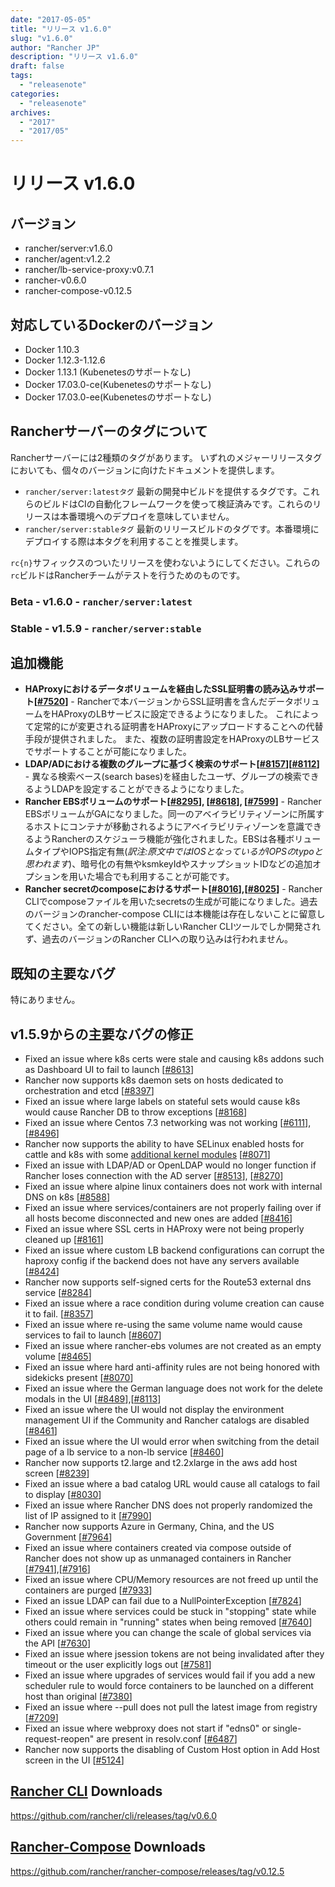 ```yaml
---
date: "2017-05-05"
title: "リリース v1.6.0"
slug: "v1.6.0"
author: "Rancher JP"
description: "リリース v1.6.0"
draft: false
tags:
  - "releasenote"
categories:
  - "releasenote"
archives:
  - "2017"
  - "2017/05"
---
```


# リリース v1.6.0

## バージョン
- rancher/server:v1.6.0
- rancher/agent:v1.2.2
- rancher/lb-service-proxy:v0.7.1
- rancher-v0.6.0
- rancher-compose-v0.12.5

## 対応しているDockerのバージョン

- Docker 1.10.3
- Docker 1.12.3-1.12.6 
- Docker 1.13.1 (Kubenetesのサポートなし)
- Docker 17.03.0-ce(Kubenetesのサポートなし)
- Docker 17.03.0-ee(Kubenetesのサポートなし)


## Rancherサーバーのタグについて

Rancherサーバーには2種類のタグがあります。
いずれのメジャーリリースタグにおいても、個々のバージョンに向けたドキュメントを提供します。

- `rancher/server:latestタグ` 最新の開発中ビルドを提供するタグです。これらのビルドはCIの自動化フレームワークを使って検証済みです。これらのリリースは本番環境へのデプロイを意味していません。
- `rancher/server:stableタグ` 最新のリリースビルドのタグです。本番環境にデプロイする際は本タグを利用することを推奨します。

`rc{n}`サフィックスのついたリリースを使わないようにしてください。これらの`rc`ビルドはRancherチームがテストを行うためのものです。

### Beta - v1.6.0 - `rancher/server:latest`
### Stable - v1.5.9 - `rancher/server:stable`

## 追加機能

- **HAProxyにおけるデータボリュームを経由したSSL証明書の読み込みサポート[[#7520](https://github.com/rancher/rancher/issues/7520)]** - Rancherで本バージョンからSSL証明書を含んだデータボリュームをHAProxyのLBサービスに設定できるようになりました。
これによって定常的にが変更される証明書をHAProxyにアップロードすることへの代替手段が提供されました。
また、複数の証明書設定をHAProxyのLBサービスでサポートすることが可能になりました。
- **LDAP/ADにおける複数のグループに基づく検索のサポート[[#8157](https://github.com/rancher/rancher/issues/8157)][[#8112](https://github.com/rancher/rancher/issues/8122)]** - 異なる検索ベース(search bases)を経由したユーザ、グループの検索できるようLDAPを設定することができるようになりました。
- **Rancher EBSボリュームのサポート[[#8295](https://github.com/rancher/rancher/issues/8295)], [[#8618](https://github.com/rancher/rancher/issues/8618)], [[#7599](https://github.com/rancher/rancher/issues/7599)]** - Rancher EBSボリュームがGAになりました。同一のアベイラビリティゾーンに所属するホストにコンテナが移動されるようにアベイラビリティゾーンを意識できるようRancherのスケジューラ機能が強化されました。EBSは各種ボリュームタイプやIOPS指定有無(*訳注:原文中ではIOSとなっているがIOPSのtypoと思われます*)、暗号化の有無やksmkeyIdやスナップショットIDなどの追加オプションを用いた場合でも利用することが可能です。
- **Rancher secretのcomposeにおけるサポート[[#8016](https://github.com/rancher/rancher/issues/8016)],[[#8025](https://github.com/rancher/rancher/issues/8025)]** - Rancher CLIでcomposeファイルを用いたsecretsの生成が可能になりました。過去のバージョンのrancher-compose CLIには本機能は存在しないことに留意してください。全ての新しい機能は新しいRancher CLIツールでしか開発されず、過去のバージョンのRancher CLIへの取り込みは行われません。


## 既知の主要なバグ
特にありません。

## v1.5.9からの主要なバグの修正
- Fixed an issue where k8s certs were stale and causing k8s addons such as Dashboard UI to fail to launch [[#8613](https://github.com/rancher/rancher/issues/8613)]
- Rancher now supports k8s daemon sets on hosts dedicated to orchestration and etcd [[#8397](https://github.com/rancher/rancher/issues/8397)]
- Fixed an issue where large labels on stateful sets would cause k8s would cause Rancher DB to throw exceptions [[#8168](https://github.com/rancher/rancher/issues/8168)]
- Fixed an issue where Centos 7.3 networking was not working [[#6111](https://github.com/rancher/rancher/issues/6111)], [[#8496](https://github.com/rancher/rancher/issues/8496)]
- Rancher now supports the ability to have SELinux enabled hosts for cattle and k8s with some [additional kernel modules](http://docs.rancher.com/rancher/v1.6/en/installing-rancher/selinux/) [[#8071](https://github.com/rancher/rancher/issues/8071)]
- Fixed an issue with LDAP/AD or OpenLDAP would no longer function if Rancher loses connection with the AD server [[#8513](https://github.com/rancher/rancher/issues/8513)], [[#8270](https://github.com/rancher/rancher/issues/8270)]
- Fixed an issue where alpine linux containers does not work with internal DNS on k8s [[#8588](https://github.com/rancher/rancher/issues/8588)]
- Fixed an issue where services/containers are not properly failing over if all hosts become disconnected and new ones are added [[#8416](https://github.com/rancher/rancher/issues/8416)]
- Fixed an issue where SSL certs in HAProxy were not being properly cleaned up [[#8161](https://github.com/rancher/rancher/issues/8161)]
- Fixed an issue where custom LB backend configurations can corrupt the haproxy config if the backend does not have any servers available [[#8424](https://github.com/rancher/rancher/issues/8424)]
- Rancher now supports self-signed certs for the Route53 external dns service [[#8284](https://github.com/rancher/rancher/issues/8284)]
- Fixed an issue where a race condition during volume creation can cause it to fail. [[#8357](https://github.com/rancher/rancher/issues/8357)]
- Fixed an issue where re-using the same volume name would cause services to fail to launch [[#8607](https://github.com/rancher/rancher/issues/8607)]
- Fixed an issue where rancher-ebs volumes are not created as an empty volume [[#8465](https://github.com/rancher/rancher/issues/8465)]
- Fixed an issue where hard anti-affinity rules are not being honored with sidekicks present [[#8070](https://github.com/rancher/rancher/issues/8070)]
- Fixed an issue where the German language does not work for the delete modals in the UI [[#8489](https://github.com/rancher/rancher/issues/8489)],[[#8113](https://github.com/rancher/rancher/issues/8113)]
- Fixed an issue where the UI would not display the environment management UI if the Community and Rancher catalogs are disabled [[#8461](https://github.com/rancher/rancher/issues/8461)]
- Fixed an issue where the UI would error when switching from the detail page of a lb service to a non-lb service [[#8460](https://github.com/rancher/rancher/issues/8460)]
- Rancher now supports t2.large and t2.2xlarge in the aws add host screen [[#8239](https://github.com/rancher/rancher/issues/8239)]
- Fixed an issue where a bad catalog URL would cause all catalogs to fail to display [[#8030](https://github.com/rancher/rancher/issues/8030)]
- Fixed an issue where Rancher DNS does not properly randomized the list of IP assigned to it [[#7990](https://github.com/rancher/rancher/issues/7990)]
- Rancher now supports Azure in Germany, China, and the US Government [[#7964](https://github.com/rancher/rancher/issues/7964)]
- Fixed an issue where containers created via compose outside of Rancher does not show up as unmanaged containers in Rancher [[#7941](https://github.com/rancher/rancher/issues/7941)],[[#7916](https://github.com/rancher/rancher/issues/7916)]
- Fixed an issue where CPU/Memory resources are not freed up until the containers are purged [[#7933](https://github.com/rancher/rancher/issues/7933)]
- Fixed an issue LDAP can fail due to a NullPointerException [[#7824](https://github.com/rancher/rancher/issues/7824)]
- Fixed an issue where services could be stuck in "stopping" state while others could remain in "running" states when being removed [[#7640](https://github.com/rancher/rancher/issues/7640)]
- Fixed an issue where you can change the scale of global services via the API [[#7630](https://github.com/rancher/rancher/issues/7630)]
- Fixed an issue where jsession tokens are not being invalidated after they timeout or the user explicitly logs out [[#7581](https://github.com/rancher/rancher/issues/7581)]
- Fixed an issue where upgrades of services would fail if you add a new scheduler rule to would force containers to be launched on a different host than original [[#7380](https://github.com/rancher/rancher/issues/7380)]
- Fixed an issue where --pull does not pull the latest image from registry [[#7209](https://github.com/rancher/rancher/issues/7209)]
- Fixed an issue where webproxy does not start if "edns0" or single-request-reopen" are present in resolv.conf [[#6487](https://github.com/rancher/rancher/issues/6487)]
- Rancher now supports the disabling of Custom Host option in Add Host screen in the UI [[#5124](https://github.com/rancher/rancher/issues/5124)]

## [Rancher CLI](http://docs.rancher.com/rancher/v1.6/en/cli/) Downloads

https://github.com/rancher/cli/releases/tag/v0.6.0

## [Rancher-Compose](http://docs.rancher.com/rancher/v1.6/en/cattle/rancher-compose/) Downloads

https://github.com/rancher/rancher-compose/releases/tag/v0.12.5